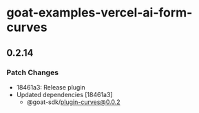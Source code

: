 # goat-examples-vercel-ai-form-curves

## 0.2.14

### Patch Changes

- 18461a3: Release plugin
- Updated dependencies [18461a3]
  - @goat-sdk/plugin-curves@0.0.2
